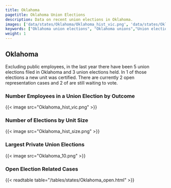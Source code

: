 ```yaml
---
title: Oklahoma
pagetitle: Oklahoma Union Elections
description: Data on recent union elections in Oklahoma.
images: ['data/states/Oklahoma/Oklahoma_hist_vic.png', 'data/states/Oklahoma/Oklahoma_hist_size.png', 'data/states/Oklahoma/Oklahoma_10.png']
keywords: ["Oklahoma union elections", "Oklahoma unions","Union elections"]
weight: 1
---
```

##  Oklahoma

Excluding public employees, in the last year there have been 5 union elections filed in Oklahoma and 3 union elections held. In 1 of those elections a new unit was certified. There are currently 2 open representation cases and 2 of are still waiting to vote.

### Number Employees in a Union Election by Outcome
{{< image src="Oklahoma_hist_vic.png" >}}

### Number of Elections by Unit Size
{{< image src="Oklahoma_hist_size.png" >}}

### Largest Private Union Elections
{{< image src="Oklahoma_10.png" >}}

### Open Election Related Cases
{{< readtable table="/tables/states/Oklahoma_open.html" >}}

